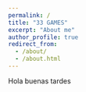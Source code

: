 ```yaml
---
permalink: /
title: "33 GAMES"
excerpt: "About me"
author_profile: true
redirect_from: 
  - /about/
  - /about.html
---
```


Hola buenas tardes
